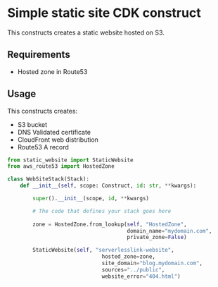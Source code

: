 
# Simple static site CDK construct 

This constructs creates a static website hosted on S3.

## Requirements
- Hosted zone in Route53

## Usage
This constructs creates:
- S3 bucket
- DNS Validated certificate
- CloudFront web distribution
- Route53 A record 

 
```python
from static_website import StaticWebsite
from aws_route53 import HostedZone

class WebSiteStack(Stack):
    def __init__(self, scope: Construct, id: str, **kwargs):

        super().__init__(scope, id, **kwargs)

        # The code that defines your stack goes here
        
        zone = HostedZone.from_lookup(self, "HostedZone", 
                                      domain_name="mydomain.com", 
                                      private_zone=False)

        StaticWebsite(self, "serverlesslink-website",
                              hosted_zone=zone,
                              site_domain="blog.mydomain.com",
                              sources="../public",
                              website_error="404.html")
```